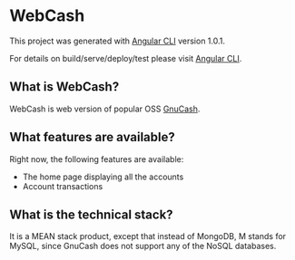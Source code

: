 # WebCash

This project was generated with [Angular CLI](https://github.com/angular/angular-cli) version 1.0.1.

For details on build/serve/deploy/test please visit [Angular CLI](https://github.com/angular/angular-cli).

## What is WebCash?

WebCash is web version of popular OSS [GnuCash](www.gnucash.org).

## What features are available?

Right now, the following features are available:

* The home page displaying all the accounts
* Account transactions

## What is the technical stack?

It is a MEAN stack product, except that instead of MongoDB, M stands for MySQL, since GnuCash does not support any of the NoSQL databases.
